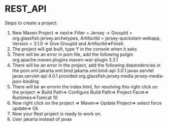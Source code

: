 # REST_API
Steps to create a project:
  1. New Maven Project => next=> Filter = Jersey -> GroupId = org.glassfish.jersey.archetypes, ArtifactId = jersey-quickstart-webapp, Version = 3.1.0 => Give GroupId and ArtifactId=>Finish
  2. The project will get built, type Y in the console when it asks
  3. There will be an error in pom file, add the following pulgin
         <plugin>
              <groupId>org.apache.maven.plugins</groupId>
              <artifactId>maven-war-plugin</artifactId>
              <version>3.3.1</version>
          </plugin>
  4. There will be an error in the project, add the following dependencies in the pom.xml
         <dependency>
              <groupId>jakarta.xml.bind</groupId>
              <artifactId>jakarta.xml.bind-api</artifactId>
              <version>3.0.1</version>
          </dependency>
            <dependency>
            <groupId>javax.servlet</groupId>
            <artifactId>javax.servlet-api</artifactId>
            <version>4.0.1</version>
            <scope>provided</scope>
        </dependency>
        <dependency>
            <groupId>org.glassfish.jersey.media</groupId>
            <artifactId>jersey-media-json-binding</artifactId>
        </dependency>
   5. There will be an errorin the index.html, for resolving this right click on the project => Build Path=> Configure Build Path=> Project Facet=> Runtimes=>Tomcat 10
   6. Now right click on the project => Maven=> Update Project=> select force update=> Ok
   7. Now your Rest project is ready to work on.
   8. User jakarta instead of javax
